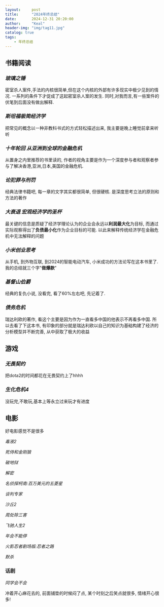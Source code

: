 ```yaml
---
layout:     post
title:      "2024年终总结"
date:       2024-12-31 20:20:00
author:     "Keal"
header-img: "img/tag11.jpg"
catalog: true
tags:
    - 年终总结
---
```


## 书籍阅读

### *玻璃之锤*

密室杀人案件,手法的内核很简单,但在这个内核的外部有许多现实中极少见到的情况. 一系列的条件下才促成了这起密室杀人案的发生. 同时,对我而言,有一些案件的伏笔到后面没有做出解释.

### *斯坦福极简经济学*

把常见的概念以一种非教科书式的方式轻松描述出来, 我主要是晚上睡觉前拿来听听

### *十年轮回 从亚洲到全球的金融危机*

从置身之内里推荐的书里读的, 作者的视角主要是作为一个深度参与者和观察者参与了解决香港,亚洲,日本,美国的金融危机. 

### *论犯罪与刑罚*

经典法律书籍吧, 每一章的文字其实都很简单, 但很硬核. 是深度思考立法的原则和方法的著作

### *大衰退 宏观经济学的圣杯*

最关键的信息是质疑了经济学理论认为的企业会永远以**利润最大化**为目标, 而通过实际观察得出了**负债最小化**作为企业目标的可能. 以此来解释传统经济学在金融危机中无法解释的问题

### *小米创业思考*

从手机, 到外物互联, 到2024的智能电动汽车, 小米成功的方法论写在这本书里了. 我的总结就三个字"**做爆款**"

### *基督山伯爵*

经典的复仇小说, 没看完, 看了60%左右吧, 先记着了.

### *债务危机*

瑞达利欧的著作, 看这个主要是因为作为一直看多中国的他表示不再看多中国. 所以去看了下这本书, 有印象的部分就是瑞达利欧以自己的知识为基础构建了经济的分析模型并不断完善, 从中获取了极大的收益

## 游戏

### *无畏契约*

把dota2的时间都花在无畏契约上了hhhh

### *生化危机4*

没玩完,不敢玩,基本上等永立过来玩才有进度

## 电影

好电影感觉不是很多

*毒液2* 

*死侍和金刚狼* 

*破地狱* 

*解密*

*名侦探柯南:百万美元的五菱星* 

*谈判专家* 

*沙丘2* 

*周处除三害* 

*飞驰人生2* 

*年会不能停*

*火影忍者剧场版:忍者之路*

*默杀*

### 话剧

*同学会不会*

冲着开心麻花去的, 前面铺垫的时候闷了点, 某个时刻之后笑点就很多, 情绪开心很多!
